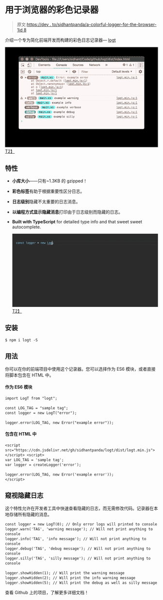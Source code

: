 # 用于浏览器的彩色记录器

> 原文:[https://dev . to/sidhantpanda/a-colorful-logger-for-the-browser-1id 8](https://dev.to/sidhantpanda/a-colorful-logger-for-the-browser-1id8)

介绍一个专为简化前端开发而构建的彩色日志记录器— [logt](https://www.npmjs.com/package/logt)

[![](img/454768b53cef67a0a58afca12b68ad9c.png)T2】](https://res.cloudinary.com/practicaldev/image/fetch/s--Rwjqdg0P--/c_limit%2Cf_auto%2Cfl_progressive%2Cq_auto%2Cw_880/https://i.imgur.com/efMwTMd.png)

## [](#features)特性

*   **小库大小**——只有~1.3KB 的 gzipped！
*   **彩色标签**有助于根据重要性区分日志。
*   **日志级别**隐藏不太重要的日志消息。
*   **以编程方式显示隐藏消息**打印由于日志级别而隐藏的日志。
*   **Built with TypeScript** for detailed type info and that sweet sweet autocomplete.

    [![](img/c612f484748b6d159b5ffdc14dc20b7b.png)T2】](https://i.giphy.com/media/ckNv6K3sRo8dWOUtH7/giphy.gif)

## [](#installation)安装

```
$ npm i logt -S 
```

## [](#usage)用法

你可以在你的前端项目中使用这个记录器。您可以选择作为 ES6 模块，或者直接将脚本包含在 HTML 中。

#### [](#as-an-es6-module)作为 ES6 模块

```
import LogT from "logt";

const LOG_TAG = "sample tag";
const logger = new LogT("error");

logger.error(LOG_TAG, new Error("example error")); 
```

#### [](#include-in-html)包含在 HTML 中

```
<script src="https://cdn.jsdelivr.net/gh/sidhantpanda/logt/dist/logt.min.js"></script> <script>
var LOG_TAG = 'sample tag';
var logger = createLogger('error');

logger.error(LOG_TAG, new Error('example error'));
</script> 
```

## [](#peek-into-hidden-logs)窥视隐藏日志

这个特性允许在开发者工具中快速查看隐藏的日志，而无需修改代码。记录器在本地存储所有隐藏的消息。

```
const logger = new LogT(0); // Only error logs will printed to console
logger.warn('TAG', 'warning message'); // Will not print anything to console
logger.info('TAG', 'info message'); // Will not print anything to console
logger.debug('TAG', 'debug message'); // Will not print anything to console
logger.silly('TAG', 'silly message'); // Will not print anything to console

logger.showHidden(1); // Will print the warning message
logger.showHidden(2); // Will print the info warning message
logger.showHidden(5); // Will print the debug as well as silly message 
```

查看 Github 上的项目，了解更多详细文档！